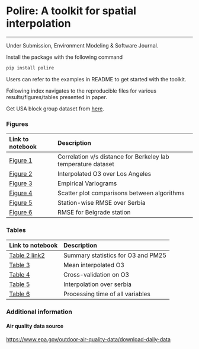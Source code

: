 # Polire: A toolkit for spatial interpolation

---

Under Submission, Environment Modeling & Software Journal.

Install the package with the following command

```python
pip install polire
```

Users can refer to the examples in README to get started with the toolkit.

Following index navigates to the reproducible files for various results/figures/tables presented in paper.

Get USA block group dataset from [here](https://hub.arcgis.com/datasets/d3a11165055747068a5a456c2e2f0e31_0/explore).

### Figures
|Link to notebook|Description|
|:----------------------|:----------|
| [Figure 1](./notebooks/correlations_vs_distance.ipynb) | Correlation v/s distance for Berkeley lab temperature dataset |
| [Figure 2](./notebooks/Wong_et_al/LA-Interpolation-O3.ipynb) | Interpolated O3 over Los Angeles |
| [Figure 3](./notebooks/Wong_et_al/Variograms.ipynb) | Empirical Variograms |
| [Figure 4](./notebooks/Wong_et_al/Scatter-Plots.ipynb) | Scatter plot comparisons between algorithms|
| [Figure 5](./notebooks/Sekulic_et_al/Station-wise-RMSE.ipynb) | Station-wise RMSE over Serbia|
| [Figure 6](./notebooks/Sekulic_et_al/Belgrade-2014-RMSE.ipynb) | RMSE for Belgrade station|

### Tables
|Link to notebook|Description|
|:----------------------|:----------|
| [Table 2](./notebooks/Wong_et_al/O3-Interpolate-Summary.ipynb)[ link2](notebooks/Wong_et_al/PM10-Interpolate-Summary.ipynb) | Summary statistics for O3 and PM25|
| [Table 3](./notebooks/Wong_et_al/Mean-Interpolated-O3.ipynb) | Mean interpolated O3 |
| [Table 4](./notebooks/Wong_et_al/Cross-Validation.ipynb) | Cross-validation on O3 |
| [Table 5](./notebooks/Sekulic_et_al/Interpolation-RFSI.ipynb) | Interpolation over serbia |
| [Table 6](./notebooks/Processing_time.ipynb) | Processing time of all variables |


### Additional information

#### Air quality data source

https://www.epa.gov/outdoor-air-quality-data/download-daily-data
